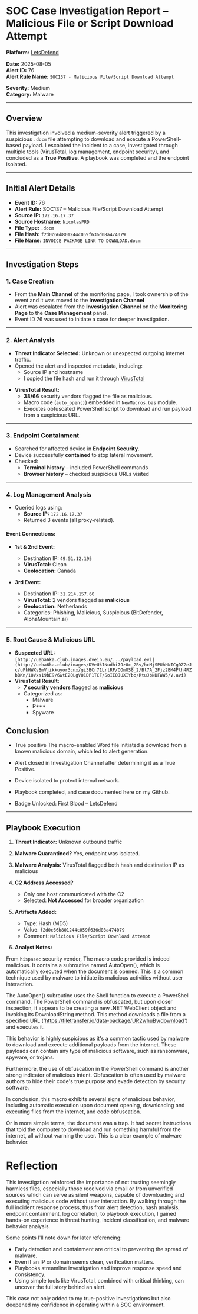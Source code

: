 # SOC Case Investigation Report – Malicious File or Script Download Attempt

**Platform:** [LetsDefend](https://letsdefend.io)

**Date:** 2025-08-05  
**Alert ID:** 76  
**Alert Rule Name:** `SOC137 - Malicious File/Script Download Attempt`

**Severity:** Medium  
**Category:** Malware

---

## Overview

This investigation involved a medium-severity alert triggered by a suspicious `.docm` file attempting to download and execute a PowerShell-based payload. I escalated the incident to a case, investigated through multiple tools (VirusTotal, log management, endpoint security), and concluded as a **True Positive**. A playbook was completed and the endpoint isolated.

---

## Initial Alert Details

- **Event ID:** 76  
- **Alert Rule:** SOC137 – Malicious File/Script Download Attempt  
- **Source IP:** `172.16.17.37`  
- **Source Hostname:** `NicolasPRD`  
- **File Type:** `.docm`  
- **File Hash:** `f2d0c66b801244c059f636d08a474079`  
- **File Name:** `INVOICE PACKAGE LINK TO DOWNLOAD.docm`  

> 

---

## Investigation Steps

### 1. Case Creation
- From the **Main Channel** of the monitoring page, I took ownership of the event and it was moved to the **Investigation Channel**
- Alert was escalated from the **Investigation Channel** on the **Monitoring Page** to the **Case Management** panel.
- Event ID 76 was used to initiate a case for deeper investigation.

---

### 2. Alert Analysis
- **Threat Indicator Selected:** Unknown or unexpected outgoing internet traffic.
- Opened the alert and inspected metadata, including:
  - Source IP and hostname
  - I copied the file hash and run it through [VirusTotal](https://virustotal.com)
  
> 

- **VirusTotal Result:**  
  - **38/66** security vendors flagged the file as malicious.
  - Macro code (`auto_open()`) embedded in `NewMacros.bas` module.
  - Executes obfuscated PowerShell script to download and run payload from a suspicious URL.

---

### 3. Endpoint Containment
- Searched for affected device in **Endpoint Security**.
- Device successfully **contained** to stop lateral movement.
- Checked:
  - **Terminal history** – included PowerShell commands
  - **Browser history** – checked suspicious URLs visited

> 

---

### 4. Log Management Analysis
- Queried logs using:
  - **Source IP:** `172.16.17.37`
  - Returned 3 events (all proxy-related).

#### Event Connections:
- **1st & 2nd Event:**
  - Destination IP: `49.51.12.195`
  - **VirusTotal:** Clean  
  - **Geolocation:** Canada

- **3rd Event:**
  - Destination IP: `31.214.157.60`
  - **VirusTotal:** 2 vendors flagged as **malicious**  
  - **Geolocation:** Netherlands  
  - Categories: Phishing, Malicious, Suspicious (BitDefender, AlphaMountain.ai)

> 

---

### 5. Root Cause & Malicious URL

- **Suspected URL:** `[http://ueba6ka.club.images.dvein.eu/.../payload.evi](http://ueba6ka.club/images/DVeUkINudhi79z0c_2Bv/hcMjSPUhHNICgDZ2eJc/uPkHWXvBmVjikkuyor3cnx/gi3BCr71LrlRP/OOmOS8_2/Bl7A_2Fjz2BM4Pth4RZbBKn/1OVxs19bE9/6wtE2QLgVO1DP1TCF/SoIEOJUXIYbo/RtuJbNDFWW5/V.avi)`  
- **VirusTotal Result:**
  - **7 security vendors** flagged as **malicious**
  - Categorized as:
    - Malware
    - P***
    - Spyware
   

> 

## Conclusion
- True positive
The macro-enabled Word file initiated a download from a known malicious domain, which led to alert generation.

- Alert closed in Investigation Channel after determining it as a True Positive.
- Device isolated to protect internal network.
- Playbook completed, and case documented here on my Github.
- Badge Unlocked: First Blood – LetsDefend

---

## Playbook Execution

1. **Threat Indicator:** Unknown outbound traffic  
2. **Malware Quarantined?** Yes, endpoint was isolated.  
3. **Malware Analysis:** VirusTotal flagged both hash and destination IP as malicious  
4. **C2 Address Accessed?**  
   - Only one host communicated with the C2
   - Selected: **Not Accessed** for broader organization  
5. **Artifacts Added:**
   - Type: Hash (MD5)  
   - Value: `f2d0c66b801244c059f636d08a474079`  
   - Comment: `Malicious File/Script Download Attempt`

6. **Analyst Notes:**

From `hispasec` security vendor,
The macro code provided is indeed malicious. It contains a subroutine named AutoOpen(), which is automatically executed when the document is opened. This is a common technique used by malware to initiate its malicious activities without user interaction.

The AutoOpen() subroutine uses the Shell function to execute a PowerShell command. The PowerShell command is obfuscated, but upon closer inspection, it appears to be creating a new .NET WebClient object and invoking its DownloadString method. This method downloads a file from a specified URL ('https://filetransfer.io/data-package/UR2whuBv/download') and executes it.

This behavior is highly suspicious as it's a common tactic used by malware to download and execute additional payloads from the internet. These payloads can contain any type of malicious software, such as ransomware, spyware, or trojans.

Furthermore, the use of obfuscation in the PowerShell command is another strong indicator of malicious intent. Obfuscation is often used by malware authors to hide their code's true purpose and evade detection by security software.

In conclusion, this macro exhibits several signs of malicious behavior, including automatic execution upon document opening, downloading and executing files from the internet, and code obfuscation.

Or in more simple terms, the document was a trap. It had secret instructions that told the computer to download and run something harmful from the internet, all without warning the user. This is a clear example of malware behavior.

# Reflection
This investigation reinforced the importance of not trusting seemingly harmless files, especially those received via email or from unverified sources which can serve as silent weapons, capable of downloading and executing malicious code without user interaction.
By walking through the full incident response process, thus from alert detection, hash analysis, endpoint containment, log correlation, to playbook execution, I gained hands-on experience in threat hunting, incident classification, and malware behavior analysis.

Some points I'll note down for later referencing:
- Early detection and containment are critical to preventing the spread of malware.
- Even if an IP or domain seems clean, verification matters.
- Playbooks streamline investigation and improve response speed and consistency.
- Using simple tools like VirusTotal, combined with critical thinking, can uncover the full story behind an alert.

This case not only added to my true-positive investigations but also deepened my confidence in operating within a SOC environment.
